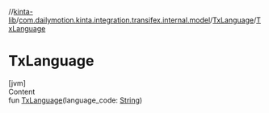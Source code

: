 //[kinta-lib](../../../index.md)/[com.dailymotion.kinta.integration.transifex.internal.model](../index.md)/[TxLanguage](index.md)/[TxLanguage](-tx-language.md)



# TxLanguage  
[jvm]  
Content  
fun [TxLanguage](-tx-language.md)(language_code: [String](https://kotlinlang.org/api/latest/jvm/stdlib/kotlin/-string/index.html))  



